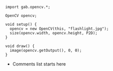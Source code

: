 <!--START BLOCK-->
<a href="" title=""><img src="" /></a>
<!--END BLOCK-->
 
<!--START BLOCK-->
<!--Add a tab before each line of code before running widget_makerv2-->
	import gab.opencv.*;

	OpenCV opencv;

	void setup() {
	  opencv = new OpenCV(this, "flashlight.jpg");  
	  size(opencv.width, opencv.height, P2D);
	}

	void draw() {
	  image(opencv.getOutput(), 0, 0); 
	}
<!--END BLOCK-->
 
<!--START BLOCK-->
* Comments list starts here
<!--END BLOCK-->

